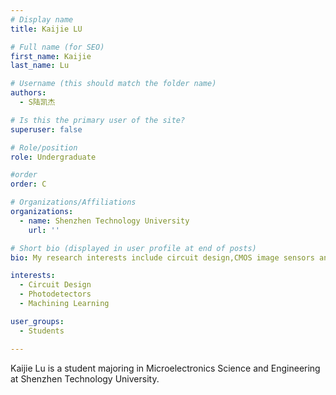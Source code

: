 ```yaml
---
# Display name
title: Kaijie LU

# Full name (for SEO)
first_name: Kaijie
last_name: Lu

# Username (this should match the folder name)
authors:
  - S陆凯杰

# Is this the primary user of the site?
superuser: false

# Role/position
role: Undergraduate

#order
order: C

# Organizations/Affiliations
organizations:
  - name: Shenzhen Technology University
    url: ''

# Short bio (displayed in user profile at end of posts) 
bio: My research interests include circuit design,CMOS image sensors and machining learning.

interests: 
  - Circuit Design
  - Photodetectors
  - Machining Learning 

user_groups:
  - Students

---
```


Kaijie Lu is a student majoring in Microelectronics Science and Engineering at Shenzhen Technology University. 
